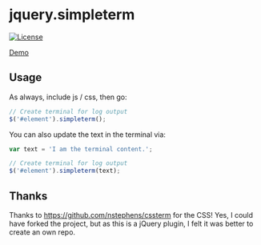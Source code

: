 jquery.simpleterm
=================

[![License](http://img.shields.io/:license-mit-blue.svg)](http://tonekk.mit-license.org)

[Demo](http://jsfiddle.net/aky622fe/)

## Usage

As always, include js / css, then go:


```js
// Create terminal for log output
$('#element').simpleterm();
```


You can also update the text in the terminal via:
```js
var text = 'I am the terminal content.';

// Create terminal for log output
$('#element').simpleterm(text);
```

## Thanks
Thanks to https://github.com/nstephens/cssterm for the CSS!
Yes, I could have forked the project, but as this is a jQuery plugin, I felt it was better to create an own repo.
